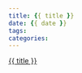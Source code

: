 ```yaml
---
title: {{ title }}
date: {{ date }}
tags:
categories: 
---
```

[{{ title }}](https://lizheng3401.github.io/{{date}}/{{title}}/)